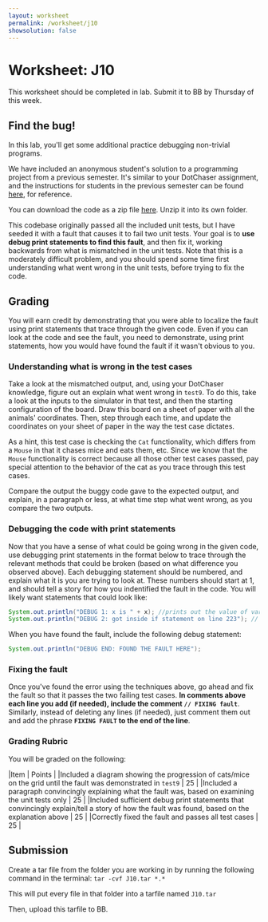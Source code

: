 ```yaml
---
layout: worksheet
permalink: /worksheet/j10
showsolution: false
---
```


# Worksheet: J10

This worksheet should be completed in lab. Submit it to BB by Thursday of this week.

## Find the bug!

In this lab, you'll get some additional practice debugging non-trivial programs.

We have included an anonymous student's solution to a programming project from a previous semester. It's similar to your DotChaser assignment, and the instructions for students in the previous semester can be found [here](https://cs2113-s24.github.io/project/1), for reference.

You can download the code as a zip file [here](./debugging_1.zip). Unzip it into its own folder.

This codebase originally passed all the included unit tests, but I have seeded it with a fault that causes it to fail two unit tests. Your goal is to **use debug print statements to find this fault**, and then fix it, working backwards from what is mismatched in the unit tests. Note that this is a moderately difficult problem, and you should spend some time first understanding what went wrong in the unit tests, before trying to fix the code.

## Grading

You will earn credit by demonstrating that you were able to localize the fault using print statements that trace through the given code. Even if you can look at the code and see the fault, you need to demonstrate, using print statements, how you would have found the fault if it wasn't obvious to you.

### Understanding what is wrong in the test cases

Take a look at the mismatched output, and, using your DotChaser knowledge, figure out an explain what went wrong in `test9`. To do this, take a look at the inputs to the simulator in that test, and then the starting configuration of the board. Draw this board on a sheet of paper with all the animals' coordinates. Then, step through each time, and update the coordinates on your sheet of paper in the way the test case dictates.

As a hint, this test case is checking the `Cat` functionality, which differs from a `Mouse` in that it chases mice and eats them, etc. Since we know that the `Mouse`  functionality is correct because all those other test cases passed, pay special attention to the behavior of the cat as you trace through this test cases.

Compare the output the buggy code gave to the expected output, and explain, in a paragraph or less, at what time step what went wrong, as you compare the two outputs.

### Debugging the code with print statements

Now that you have a sense of what could be going wrong in the given code, use debugging print statements in the format below to trace through the relevant methods that could be broken (based on what difference you observed above). Each debugging statement should be numbered, and explain what it is you are trying to look at. These numbers should start at 1, and should tell a story for how you indentified the fault in the code. You will likely want statements that could look like:

```java
System.out.println("DEBUG 1: x is " + x); //prints out the value of variable x at the current line
System.out.println("DEBUG 2: got inside if statement on line 223"); // shows that you got inside a desired if statement
```

When you have found the fault, include the following debug statement:

```java
System.out.println("DEBUG END: FOUND THE FAULT HERE");
```

### Fixing the fault

Once you've found the error using the techniques above, go ahead and fix the fault so that it passes the two failing test cases. **In comments above each line you add (if needed), include the comment `// FIXING fault`**. Similarly, instead of deleting any lines (if needed), just comment them out and add the phrase **`FIXING FAULT` to the end of the line**.

### Grading Rubric

 You will be graded on the following:

|Item | Points |
|Included a diagram showing the progression of cats/mice on the grid until the fault was demonstrated in `test9` | 25 |
|Included a paragraph convincingly explaining what the fault was, based on examining the unit tests only | 25 |
|Included sufficient debug print statements that convincingly explain/tell a story of how the fault was found, based on the explanation above | 25 |
|Correctly fixed the fault and passes all test cases | 25 |

## Submission

Create a tar file from the folder you are working in by running the following command in the terminal:
`tar -cvf J10.tar *.*`

This will put every file in that folder into a tarfile named `J10.tar`

Then, upload this tarfile to BB.